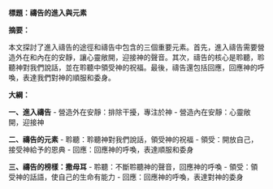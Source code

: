 **標題：禱告的進入與元素**

**摘要：**

本文探討了進入禱告的途徑和禱告中包含的三個重要元素。首先，進入禱告需要營造外在和內在的安靜，讓心靈敞開，迎接神的聲音。其次，禱告的核心是聆聽，聆聽神對我們說話，並在聆聽中領受神的祝福。最後，禱告還包括回應，回應神的呼喚，表達我們對神的順服和委身。

**大綱：**

**一、進入禱告**
    - 營造外在安靜：排除干擾，專注於神
    - 營造內在安靜：心靈敞開，迎接神

**二、禱告的元素**
    - 聆聽：聆聽神對我們說話，領受神的祝福
    - 領受：開放自己，接受神給予的恩典
    - 回應：回應神的呼喚，表達順服和委身

**三、禱告的榜樣：撒母耳**
    - 聆聽：不斷聆聽神的聲音，回應神的呼喚
    - 領受：領受神的話語，使自己的生命有能力
    - 回應：回應神的呼喚，表達對神的委身